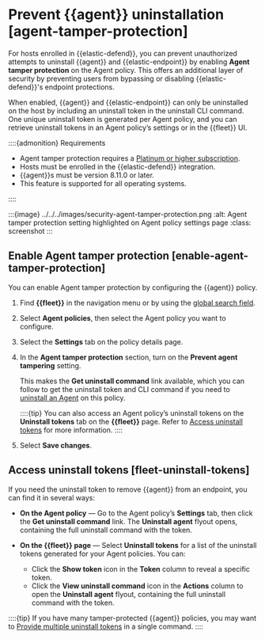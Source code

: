 # Prevent {{agent}} uninstallation [agent-tamper-protection]

For hosts enrolled in {{elastic-defend}}, you can prevent unauthorized attempts to uninstall {{agent}} and {{elastic-endpoint}} by enabling **Agent tamper protection** on the Agent policy. This offers an additional layer of security by preventing users from bypassing or disabling {{elastic-defend}}'s endpoint protections.

When enabled, {{agent}} and {{elastic-endpoint}} can only be uninstalled on the host by including an uninstall token in the uninstall CLI command. One unique uninstall token is generated per Agent policy, and you can retrieve uninstall tokens in an Agent policy’s settings or in the {{fleet}} UI.

::::{admonition} Requirements
* Agent tamper protection requires a [Platinum or higher subscription](https://www.elastic.co/pricing).
* Hosts must be enrolled in the {{elastic-defend}} integration.
* {{agent}}s must be version 8.11.0 or later.
* This feature is supported for all operating systems.

::::


:::{image} ../../../images/security-agent-tamper-protection.png
:alt: Agent tamper protection setting highlighted on Agent policy settings page
:class: screenshot
:::


## Enable Agent tamper protection [enable-agent-tamper-protection]

You can enable Agent tamper protection by configuring the {{agent}} policy.

1. Find **{{fleet}}** in the navigation menu or by using the [global search field](../../../explore-analyze/find-and-organize/find-apps-and-objects.md).
2. Select **Agent policies**, then select the Agent policy you want to configure.
3. Select the **Settings** tab on the policy details page.
4. In the **Agent tamper protection** section, turn on the **Prevent agent tampering** setting.

    This makes the **Get uninstall command** link available, which you can follow to get the uninstall token and CLI command if you need to [uninstall an Agent](../../../solutions/security/configure-elastic-defend/uninstall-elastic-agent.md) on this policy.

    ::::{tip}
    You can also access an Agent policy’s uninstall tokens on the **Uninstall tokens** tab on the **{{fleet}}** page. Refer to [Access uninstall tokens](../../../solutions/security/configure-elastic-defend/prevent-elastic-agent-uninstallation.md#fleet-uninstall-tokens) for more information.
    ::::

5. Select **Save changes**.


## Access uninstall tokens [fleet-uninstall-tokens]

If you need the uninstall token to remove {{agent}} from an endpoint, you can find it in several ways:

* **On the Agent policy** — Go to the Agent policy’s **Settings** tab, then click the **Get uninstall command** link. The **Uninstall agent** flyout opens, containing the full uninstall command with the token.
* **On the {{fleet}} page** — Select **Uninstall tokens** for a list of the uninstall tokens generated for your Agent policies. You can:

    * Click the **Show token** icon in the **Token** column to reveal a specific token.
    * Click the **View uninstall command** icon in the **Actions** column to open the **Uninstall agent** flyout, containing the full uninstall command with the token.


::::{tip}
If you have many tamper-protected {{agent}} policies, you may want to [Provide multiple uninstall tokens](../../../solutions/security/configure-elastic-defend/uninstall-elastic-agent.md#multiple-uninstall-tokens) in a single command.
::::


